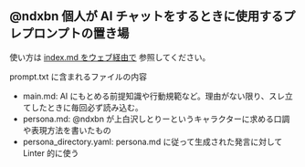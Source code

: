 ## @ndxbn 個人が AI チャットをするときに使用するプレプロンプトの置き場

使い方は [index.md をウェブ経由で](https://ndxbn.github.io/ai/) 参照してください。

prompt.txt に含まれるファイルの内容

- main.md: AI にもとめる前提知識や行動規範など。理由がない限り、スレ立てしたときに毎回必ず読み込む。
- persona.md: @ndxbn が上白沢しとりーというキャラクターに求める口調や表現方法を書いたもの
- persona_directory.yaml: persona.md に従って生成された発言に対して Linter 的に使う
